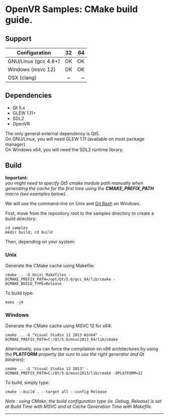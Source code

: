 # OpenVR Samples: CMake build guide.

## Support

|      Configuration      |    32     |    64     |
| ----------------------- |:---------:|----------:|
| GNU/Linux   (gcc 4.8+)  |   OK      |    OK     |
| Windows     (msvc 12)   |   OK      |    OK     |
| OSX         (clang)     |   ~       |    ~      |


## Dependencies

* Qt 5.x
* GLEW 1.11+
* SDL2
* OpenVR

The only general external dependency is Qt5.<br/>
On GNU/Linux, you will need GLEW 1.11 (available on most package manager).<br/>
On Windows x64, you will need the SDL2 runtime library.

## Build

**Important:**<br/>
*you might need to specify Qt5 cmake module path manually when generating the cache for the first time using the __CMAKE_PREFIX_PATH__ macro (see examples below).*

We will use the command-line on Unix and [Git Bash](https://git-for-windows.github.io/) on Windows.

First, move from the repository root to the samples directory to create a build directory:
```
cd samples
mkdir build; cd build
```

Then, depending on your system:

### Unix

Generate the CMake cache using Makefile:
```
cmake .. -G Unix\ Makefiles -DCMAKE_PREFIX_PATH=/opt/Qt/5.6/gcc_64/lib/cmake -DCMAKE_BUILD_TYPE=Release
```

To build type:
```
make -j4
```


### Windows

Generate the CMake cache using MSVC 12 for x64:
```
cmake .. -G "Visual Studio 12 2013 Win64" -DCMAKE_PREFIX_PATH=C:/Qt/5.6/msvc2013_64/lib/cmake
```

Alternatively, you can force the compilation on x86 architectures by using the **PLATFORM** property (*be sure to use the right generator and Qt binaries*):
```
cmake .. -G "Visual Studio 12 2013" -DCMAKE_PREFIX_PATH=C:/Qt/5.6/msvc2013/lib/cmake -DPLATFORM=32
```

To build, simply type:
```
cmake --build . --target all --config Release
```

*Note : using CMake, the build configuration type (ie. Debug, Release) is set at Build Time with MSVC and at Cache Generation Time with Makefile.*

---
